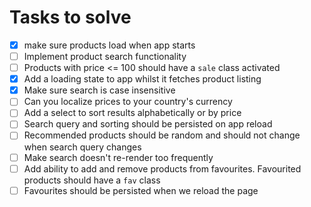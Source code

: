 # Tasks to solve

-   [x] make sure products load when app starts
-   [ ] Implement product search functionality
-   [ ] Products with price <= 100 should have a `sale` class activated
-   [x] Add a loading state to app whilst it fetches product listing
-   [x] Make sure search is case insensitive
-   [ ] Can you localize prices to your country's currency
-   [ ] Add a select to sort results alphabetically or by price
-   [ ] Search query and sorting should be persisted on app reload
-   [ ] Recommended products should be random and should not change when search query changes
-   [ ] Make search doesn't re-render too frequently
-   [ ] Add ability to add and remove products from favourites. Favourited products should have a `fav` class
-   [ ] Favourites should be persisted when we reload the page
